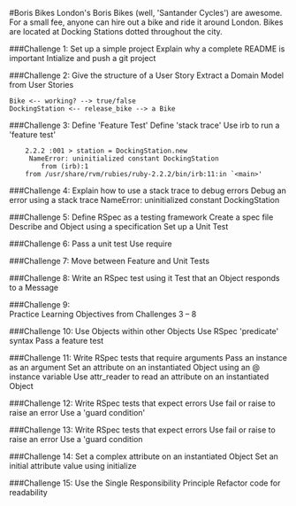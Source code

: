 #Boris Bikes 
London's Boris Bikes (well, 'Santander Cycles') are awesome. For a small fee, anyone can hire out a bike and ride it around London. Bikes are located at Docking Stations dotted throughout the city.

###Challenge 1:
    Set up a simple project
    Explain why a complete README is important
    Intialize and push a git project

###Challenge 2: 
    Give the structure of a User Story
    Extract a Domain Model from User Stories

	Bike <-- working? --> true/false
	DockingStation <-- release_bike --> a Bike

###Challenge 3: 
    Define 'Feature Test'
    Define 'stack trace'
    Use irb to run a 'feature test'

        2.2.2 :001 > station = DockingStation.new
	     NameError: uninitialized constant DockingStation
            from (irb):1
	    from /usr/share/rvm/rubies/ruby-2.2.2/bin/irb:11:in `<main>'

###Challenge 4: 
    Explain how to use a stack trace to debug errors
    Debug an error using a stack trace
        NameError: uninitialized constant DockingStation

###Challenge 5: 
    Define RSpec as a testing framework
    Create a spec file
    Describe and Object using a specification
    Set up a Unit Test

###Challenge 6: 
    Pass a unit test
    Use require

###Challenge 7:
    Move between Feature and Unit Tests


###Challenge 8: 
    Write an RSpec test using it
    Test that an Object responds to a Message

###Challenge 9:    
    Practice Learning Objectives from Challenges 3 – 8

###Challenge 10:
    Use Objects within other Objects
    Use RSpec 'predicate' syntax
    Pass a feature test     

###Challenge 11:
    Write RSpec tests that require arguments
    Pass an instance as an argument
    Set an attribute on an instantiated Object using an @ instance variable
    Use attr_reader to read an attribute on an instantiated Object 

###Challenge 12:
    Write RSpec tests that expect errors
    Use fail or raise to raise an error
    Use a 'guard condition'   

###Challenge 13:
    Write RSpec tests that expect errors
    Use fail or raise to raise an error
    Use a 'guard condition 

###Challenge 14:
    Set a complex attribute on an instantiated Object
    Set an initial attribute value using initialize          

###Challenge 15:
    Use the Single Responsibility Principle
    Refactor code for readability